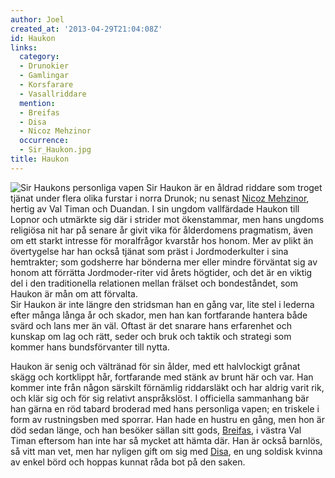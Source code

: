 ```yaml
---
author: Joel
created_at: '2013-04-29T21:04:08Z'
id: Haukon
links:
  category:
  - Drunokier
  - Gamlingar
  - Korsfarare
  - Vasallriddare
  mention:
  - Breifas
  - Disa
  - Nicoz Mehzinor
  occurrence:
  - Sir_Haukon.jpg
title: Haukon
---
```


![Sir Haukons personliga vapen] Sir Haukon är en åldrad riddare som troget tjänat under flera olika
furstar i norra Drunok; nu senast [Nicoz Mehzinor], hertig av Val Timan och Duandan. I sin ungdom
vallfärdade Haukon till Lopnor och utmärkte sig där i strider mot ökenstammar, men hans ungdoms
religiösa nit har på senare år givit vika för ålderdomens pragmatism, även om ett starkt intresse
för moralfrågor kvarstår hos honom. Mer av plikt än övertygelse har han också tjänat som präst i
Jordmoderkulter i sina hemtrakter; som godsherre har bönderna mer eller mindre förväntat sig av
honom att förrätta Jordmoder-riter vid årets högtider, och det är en viktig del i den traditionella
relationen mellan frälset och bondeståndet, som Haukon är mån om att förvalta.\
Sir Haukon är inte längre den stridsman han en gång var, lite stel i lederna efter många långa år
och skador, men han kan fortfarande hantera både svärd och lans mer än väl. Oftast är det snarare
hans erfarenhet och kunskap om lag och rätt, seder och bruk och taktik och strategi som kommer hans
bundsförvanter till nytta.

Haukon är senig och vältränad för sin ålder, med ett halvlockigt grånat skägg och kortklippt hår,
fortfarande med stänk av brunt här och var. Han kommer inte från någon särskilt förnämlig
riddarsläkt och har aldrig varit rik, och klär sig och för sig relativt anspråkslöst. I officiella
sammanhang bär han gärna en röd tabard broderad med hans personliga vapen; en triskele i form av
rustningsben med sporrar. Han hade en hustru en gång, men hon är död sedan länge, och han besöker
sällan sitt gods, [Breifas], i västra Val Timan eftersom han inte har så mycket att hämta där. Han
är också barnlös, så vitt man vet, men har nyligen gift om sig med [Disa], en ung soldisk kvinna av
enkel börd och hoppas kunnat råda bot på den saken.

  [Sir Haukons personliga vapen]: Sir_Haukon.jpg "Sir Haukons personliga vapen"
  [Nicoz Mehzinor]: Nicoz_Mehzinor
  [Breifas]: Breifas
  [Disa]: Disa
